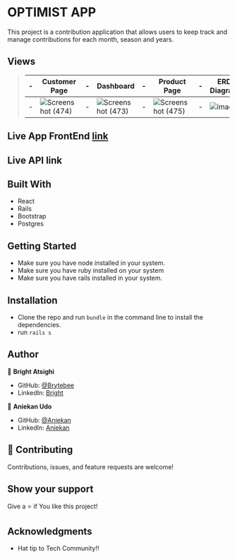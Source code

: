 # OPTIMIST APP

This project is a contribution application that allows users to keep track and manage contributions for each month, season and years.
## Views

> | -   | Customer Page                       | -   | Dashboard                          | -   | Product Page                           | -   | ERD Diagram                     | -   |
> | --- | ---------------------------------- | --- | ----------------------------------- | --- | ----------------------------------- | --- | ----------------------------------- | --- |
> | -   | ![Screenshot (474)](https://user-images.githubusercontent.com/87186552/177358517-09cd52ed-8d31-4fe9-85d6-e1269eb6cd8d.png) | -   | ![Screenshot (473)](https://user-images.githubusercontent.com/87186552/177358307-6495dd0e-7fc1-475e-8897-6dbc4b161bc8.png) | -   | ![Screenshot (475)](https://user-images.githubusercontent.com/87186552/177358841-92806999-e8a6-481b-83f1-fca50dd25c6a.png) | -   | ![image](https://user-images.githubusercontent.com/87186552/179419728-aafe374a-8db2-40c6-88c8-7e71bdb7a715.png) | -   | 
## Live App FrontEnd [link](https://optimistfood4all.com/)

## Live API link

## Built With

- React
- Rails
- Bootstrap
- Postgres

## Getting Started

- Make sure you have node installed in your system.
- Make sure you have ruby installed on your system
- Make sure you have rails installed in your system.



## Installation

- Clone the repo and run `bundle` in the command line to install the dependencies.
- run `rails s`

## Author

👤 **Bright Atsighi**

- GitHub: [@Brytebee](https://github.com/brytebee)
- LinkedIn: [Bright](https://www.linkedin.com/in/brytebee/)
  
👤 **Aniekan Udo**

- GitHub: [@Aniekan](https://github.com/Anny85-code)
- LinkedIn: [Aniekan](https://www.linkedin.com/in/aniekan-udo/)

## 🤝 Contributing

Contributions, issues, and feature requests are welcome!


## Show your support

Give a ⭐️ if You like this project!

## Acknowledgments

- Hat tip to Tech Community!!
